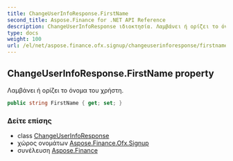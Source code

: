 ```yaml
---
title: ChangeUserInfoResponse.FirstName
second_title: Aspose.Finance for .NET API Reference
description: ChangeUserInfoResponse ιδιοκτησία. Λαμβάνει ή ορίζει το όνομα του χρήστη.
type: docs
weight: 100
url: /el/net/aspose.finance.ofx.signup/changeuserinforesponse/firstname/
---
```

## ChangeUserInfoResponse.FirstName property

Λαμβάνει ή ορίζει το όνομα του χρήστη.

```csharp
public string FirstName { get; set; }
```

### Δείτε επίσης

* class [ChangeUserInfoResponse](../)
* χώρος ονομάτων [Aspose.Finance.Ofx.Signup](../../changeuserinforesponse/)
* συνέλευση [Aspose.Finance](../../../)


